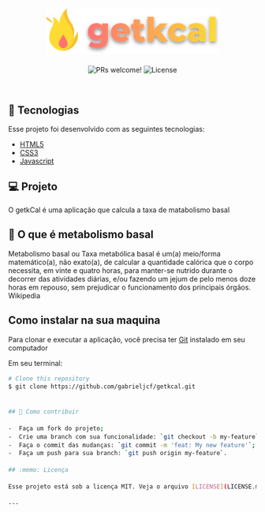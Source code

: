 <h1 align="center">
    <img alt="Proffy" title="Proffy" src="/assets/images/logo.svg" width="70%"/>
</h1>

<p align="center">
 <img src="https://img.shields.io/static/v1?label=PRs&message=welcome&color=8257E5&labelColor=000000" alt="PRs welcome!" />

  <img alt="License" src="https://img.shields.io/static/v1?label=license&message=MIT&color=8257E5&labelColor=000000">
</p>

<br>

## 🚀 Tecnologias

Esse projeto foi desenvolvido com as seguintes tecnologias:

- [HTML5](https://developer.mozilla.org/pt-BR/docs/Web/HTML/HTML5)
- [CSS3](https://www.w3schools.com/css/)
- [Javascript](https://developer.mozilla.org/pt-BR/docs/Web/JavaScript)

## 💻 Projeto

O getkCal é uma aplicação que calcula a taxa de matabolismo basal

## 📖 O que é metabolismo basal
Metabolismo basal ou Taxa metabólica basal é um(a) meio/forma matemático(a), não exato(a), de calcular a quantidade calórica que o corpo necessita, em vinte e quatro horas, para manter-se nutrido durante o decorrer das atividades diárias, e/ou fazendo um jejum de pelo menos doze horas em repouso, sem prejudicar o funcionamento dos principais órgãos.
Wikipedia


## Como instalar na sua maquina

Para clonar e executar a aplicação, você precisa ter [Git](https://git-scm.com) instalado em seu computador

Em seu terminal:

```bash
# Clone this repository
$ git clone https://github.com/gabrieljcf/getkcal.git


## 🤔 Como contribuir

-  Faça um fork do projeto;
-  Crie uma branch com sua funcionalidade: `git checkout -b my-feature`;
-  Faça o commit das mudanças: `git commit -m 'feat: My new feature'`;
-  Faça um push para sua branch: `git push origin my-feature`.

## :memo: Licença

Esse projeto está sob a licença MIT. Veja o arquivo [LICENSE](LICENSE.md) para mais detalhes.

---